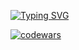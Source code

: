 <a href="https://git.io/typing-svg"><img src="https://readme-typing-svg.herokuapp.com?font=Fira+Code&size=30&pause=1001&color=F70000&center=true&multiline=true&width=435&lines=QA+Engineer" alt="Typing SVG" /></a>

[![codewars](https://www.codewars.com/users/username/badges/large)](https://www.codewars.com/users/username)   
